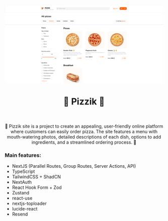 <h1 align = "center"><a href="https://pizza-shopik.vercel.app/" target="_blank"><img width="700" alt="Pizzik a next.js application where you can buy pizza." src="./public/assets/images/github-thumb.png"></a>
    <br>
    <br>
    🍕 Pizzik 🍕
    <br>
    <br>
</h1>
<p align = "center">
    🍕 Pizzik site is a project to create an appealing, user-friendly online platform where customers can easily order pizza. The site features a menu with mouth-watering photos, detailed descriptions of each dish, options to add ingredients, and a streamlined ordering process. 🍕
</p>

<h3>Main features:</h3>

 - NextJS (Parallel Routes, Group Routes, Server Actions, API)
 - TypeScript
 - TailwindCSS + ShadCN
 - NextAuth
 - React Hook Form + Zod
 - Zustand
 - react-use
 - nextjs-toploader
 - lucide-react
 - Resend